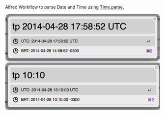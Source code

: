 Alfred Workflow to parse Date and Time using [Time.parse](http://www.ruby-doc.org/stdlib-2.1.1/libdoc/time/rdoc/Time.html#method-i-parse).

![](https://raw.githubusercontent.com/phstc/alfred_time_parse_workflow/master/screenshots/screenshot1.png)
![](https://raw.githubusercontent.com/phstc/alfred_time_parse_workflow/master/screenshots/screenshot2.png)
